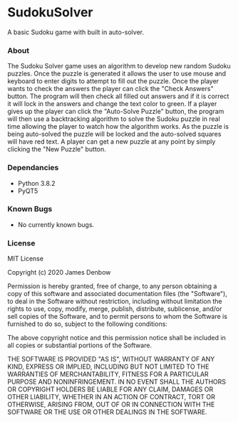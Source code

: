 # SudokuSolver
A basic Sudoku game with built in auto-solver.

### About
The Sudoku Solver game uses an algorithm to develop new random Sudoku puzzles. Once the puzzle is generated it allows the user to use mouse and keyboard to enter digits to attempt to fill out the puzzle. Once the player wants to check the answers the player can click the "Check Answers" button. The program will then check all filled out answers and if it is correct it will lock in the answers and change the text color to green. If a player gives up the player can click the "Auto-Solve Puzzle" button, the program will then use a backtracking algorithm to solve the Sudoku puzzle in real time allowing the player to watch how the algorithm works. As the puzzle is being auto-solved the puzzle will be locked and the auto-solved squares will have red text. A player can get a new puzzle at any point by simply clicking the "New Puzzle" button.

### Dependancies
* Python 3.8.2
* PyQT5

### Known Bugs
* No currently known bugs.

### License
MIT License

Copyright (c) 2020 James Denbow

Permission is hereby granted, free of charge, to any person obtaining a copy
of this software and associated documentation files (the "Software"), to deal
in the Software without restriction, including without limitation the rights
to use, copy, modify, merge, publish, distribute, sublicense, and/or sell
copies of the Software, and to permit persons to whom the Software is
furnished to do so, subject to the following conditions:

The above copyright notice and this permission notice shall be included in all
copies or substantial portions of the Software.

THE SOFTWARE IS PROVIDED "AS IS", WITHOUT WARRANTY OF ANY KIND, EXPRESS OR
IMPLIED, INCLUDING BUT NOT LIMITED TO THE WARRANTIES OF MERCHANTABILITY,
FITNESS FOR A PARTICULAR PURPOSE AND NONINFRINGEMENT. IN NO EVENT SHALL THE
AUTHORS OR COPYRIGHT HOLDERS BE LIABLE FOR ANY CLAIM, DAMAGES OR OTHER
LIABILITY, WHETHER IN AN ACTION OF CONTRACT, TORT OR OTHERWISE, ARISING FROM,
OUT OF OR IN CONNECTION WITH THE SOFTWARE OR THE USE OR OTHER DEALINGS IN THE
SOFTWARE.
